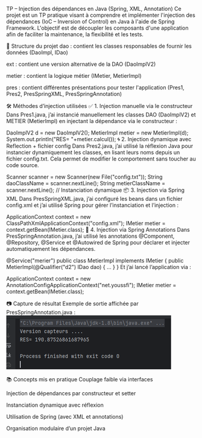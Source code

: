  TP – Injection des dépendances en Java (Spring, XML, Annotation)
Ce projet est un TP pratique visant à comprendre et implémenter l'injection des dépendances (IoC – Inversion of Control) en Java à l'aide de Spring Framework.
L'objectif est de découpler les composants d'une application afin de faciliter la maintenance, la flexibilité et les tests.

📁 Structure du projet
dao : contient les classes responsables de fournir les données (DaoImpl, IDao)

ext : contient une version alternative de la DAO (DaoImplV2)

metier : contient la logique métier (IMetier, MetierImpl)

pres : contient différentes présentations pour tester l'application (Pres1, Pres2, PresSpringXML, PresSpringAnnotation)

🛠️ Méthodes d’injection utilisées
✅ 1. Injection manuelle via le constructeur
Dans Pres1.java, j’ai instancié manuellement les classes DAO (DaoImplV2) et METIER (MetierImpl) en injectant la dépendance via le constructeur :

DaoImplV2 d = new DaoImplV2();
MetierImpl metier = new MetierImpl(d);
System.out.println("RES= "+metier.calcul());
🌀 2. Injection dynamique avec Reflection + fichier config
Dans Pres2.java, j’ai utilisé la réflexion Java pour instancier dynamiquement les classes, en lisant leurs noms depuis un fichier config.txt. Cela permet de modifier le comportement sans toucher au code source.


Scanner scanner = new Scanner(new File("config.txt"));
String daoClassName = scanner.nextLine();
String metierClassName = scanner.nextLine();
// Instanciation dynamique
📦 3. Injection via Spring XML
Dans PresSpringXML.java, j’ai configuré les beans dans un fichier config.xml et j’ai utilisé Spring pour gérer l’instanciation et l’injection :


ApplicationContext context = new ClassPathXmlApplicationContext("config.xml");
IMetier metier = context.getBean(IMetier.class);
🧩 4. Injection via Spring Annotations
Dans PresSpringAnnotation.java, j’ai utilisé les annotations @Component, @Repository, @Service et @Autowired de Spring pour déclarer et injecter automatiquement les dépendances.


@Service("merier")
public class MetierImpl implements IMetier {
    public MetierImpl(@Qualifier("d2") IDao dao) { ... }
}
Et j’ai lancé l’application via :


ApplicationContext context = new AnnotationConfigApplicationContext("net.youssfi");
IMetier metier = context.getBean(IMetier.class);

📷 Capture de résultat
Exemple de sortie affichée par PresSpringAnnotation.java :
![Résultat de l'exécution](./screenshot/de1.PNG)



📚 Concepts mis en pratique
Couplage faible via interfaces

Injection de dépendances par constructeur et setter

Instanciation dynamique avec réflexion

Utilisation de Spring (avec XML et annotations)

Organisation modulaire d’un projet Java
